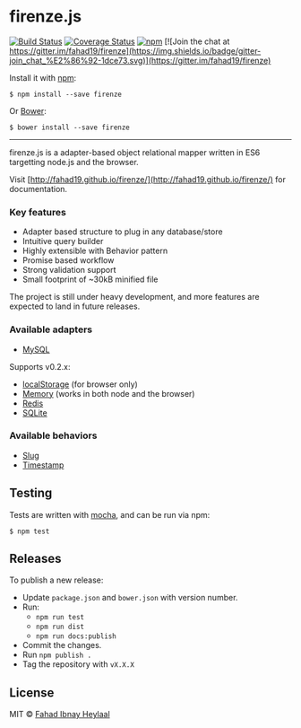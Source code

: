 # firenze.js

[![Build Status](https://img.shields.io/travis/fahad19/firenze/master.svg)](http://travis-ci.org/fahad19/firenze) [![Coverage Status](https://coveralls.io/repos/fahad19/firenze/badge.svg?branch=master)](https://coveralls.io/r/fahad19/firenze?branch=master) [![npm](https://img.shields.io/npm/v/firenze.svg)](https://www.npmjs.com/package/firenze) [![Join the chat at https://gitter.im/fahad19/firenze](https://img.shields.io/badge/gitter-join_chat_%E2%86%92-1dce73.svg)](https://gitter.im/fahad19/firenze)

Install it with [npm](https://npmjs.com):

```
$ npm install --save firenze
```

Or [Bower](http://bower.io):

```
$ bower install --save firenze
```

---

firenze.js is a adapter-based object relational mapper written in ES6 targetting node.js and the browser.

Visit [http://fahad19.github.io/firenze/](http://fahad19.github.io/firenze/) for documentation.

### Key features

* Adapter based structure to plug in any database/store
* Intuitive query builder
* Highly extensible with Behavior pattern
* Promise based workflow
* Strong validation support
* Small footprint of ~30kB minified file

The project is still under heavy development, and more features are expected to land in future releases.

### Available adapters

* [MySQL](https://github.com/fahad19/firenze-adapter-mysql)

Supports v0.2.x:

* [localStorage](https://github.com/fahad19/firenze-adapter-localstorage) (for browser only)
* [Memory](https://github.com/fahad19/firenze-adapter-memory) (works in both node and the browser)
* [Redis](https://github.com/fahad19/firenze-adapter-redis)
* [SQLite](https://github.com/alexweber/firenze-adapter-sqlite)

### Available behaviors

* [Slug](https://github.com/fahad19/firenze-behavior-slug)
* [Timestamp](https://github.com/fahad19/firenze-behavior-timestamp)

## Testing

Tests are written with [mocha](http://visionmedia.github.com/mocha/), and can be run via npm:

```
$ npm test
```

## Releases

To publish a new release:

* Update `package.json` and `bower.json` with version number.
* Run:
  * `npm run test`
  * `npm run dist`
  * `npm run docs:publish`
* Commit the changes.
* Run `npm publish .`
* Tag the repository with `vX.X.X`

## License

MIT © [Fahad Ibnay Heylaal](http://fahad19.com)
